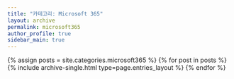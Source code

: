 ```yaml
---
title: "카테고리: Microsoft 365"
layout: archive
permalink: microsoft365
author_profile: true
sidebar_main: true
---
```


{% assign posts = site.categories.microsoft365 %}
{% for post in posts %} {% include archive-single.html type=page.entries_layout %} {% endfor %}